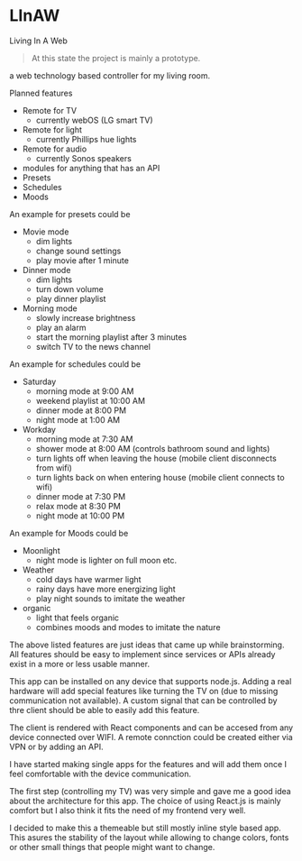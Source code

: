 # LInAW

Living In A Web

> At this state the project is mainly a prototype. 

a web technology based controller for my living room.

Planned features

* Remote for TV
  * currently webOS (LG smart TV)
* Remote for light
  * currently Phillips hue lights
* Remote for audio
  * currently Sonos speakers
* modules for anything that has an API
* Presets
* Schedules
* Moods

An example for presets could be

* Movie mode
  * dim lights
  * change sound settings
  * play movie after 1 minute
* Dinner mode
  * dim lights
  * turn down volume
  * play dinner playlist
* Morning mode
  * slowly increase brightness
  * play an alarm
  * start the morning playlist after 3 minutes
  * switch TV to the news channel

An example for schedules could be

* Saturday
  * morning mode at 9:00 AM
  * weekend playlist at 10:00 AM
  * dinner mode at 8:00 PM
  * night mode at 1:00 AM
* Workday
  * morning mode at 7:30 AM
  * shower mode at 8:00 AM (controls bathroom sound and lights)
  * turn lights off when leaving the house (mobile client disconnects from wifi)
  * turn lights back on when entering house (mobile client connects to wifi)
  * dinner mode at 7:30 PM
  * relax mode at 8:30 PM
  * night mode at 10:00 PM

An example for Moods could be

* Moonlight
  * night mode is lighter on full moon etc.
* Weather
  * cold days have warmer light
  * rainy days have more energizing light
  * play night sounds to imitate the weather
* organic
  * light that feels organic
  * combines moods and modes to imitate the nature


The above listed features are just ideas that came up while brainstorming. 
All features should be easy to implement since services or APIs already exist in a more or less usable manner.


This app can be installed on any device that supports node.js.
Adding a real hardware will add special features like turning the TV on (due to missing communication not available).
A custom signal that can be controlled by thre client should be able to easily add this feature.

The client is rendered with React components and can be accesed from any device connected over WIFI.
A remote connction could be created either via VPN or by adding an API.

I have started making single apps for the features and will add them once I feel comfortable with the device communication.

The first step (controlling my TV) was very simple and gave me a good idea about the architecture for this app. 
The choice of using React.js is mainly comfort but I also think it fits the need of my frontend very well. 

I decided to make this a themeable but still mostly inline style based app. This asures the stability of the layout while allowing to change colors, fonts or other small things that people might want to change.